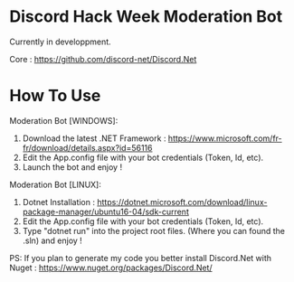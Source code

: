 # Discord Hack Week Moderation Bot

Currently in developpment.

Core : https://github.com/discord-net/Discord.Net

# How To Use

Moderation Bot [WINDOWS]:
1. Download the latest .NET Framework : https://www.microsoft.com/fr-fr/download/details.aspx?id=56116
2. Edit the App.config file with your bot credentials (Token, Id, etc).
3. Launch the bot and enjoy !

Moderation Bot [LINUX]:
1. Dotnet Installation : https://dotnet.microsoft.com/download/linux-package-manager/ubuntu16-04/sdk-current
2. Edit the App.config file with your bot credentials (Token, Id, etc).
3. Type "dotnet run" into the project root files. (Where you can found the .sln) and enjoy !

PS: If you plan to generate my code you better install Discord.Net with Nuget : https://www.nuget.org/packages/Discord.Net/
